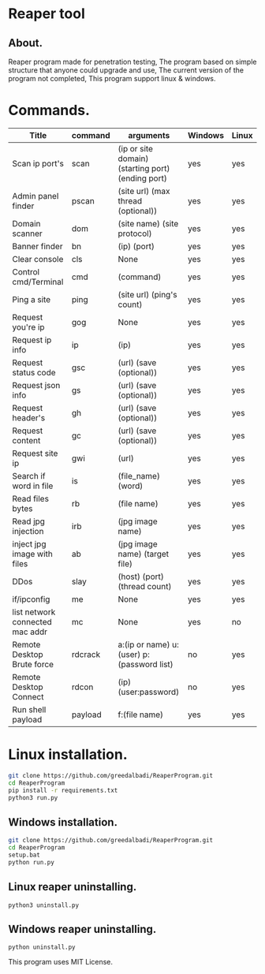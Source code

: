 # Reaper tool



##   About.

Reaper program made for penetration testing, The program based on simple structure that anyone could upgrade and use, The current version of the program not completed, This program support linux & windows.









# Commands.

| Title                           | command | arguments                                         | Windows | Linux |
| ------------------------------- | ------- | ------------------------------------------------- | ------- | ----- |
| Scan ip port's                  | scan    | (ip or site domain) (starting port) (ending port) | yes     | yes   |
| Admin panel finder              | pscan   | (site url) (max thread (optional))                | yes     | yes   |
| Domain scanner                  | dom     | (site name) (site protocol)                       | yes     | yes   |
| Banner finder                   | bn      | (ip) (port)                                       | yes     | yes   |
| Clear console                   | cls     | None                                              | yes     | yes   |
| Control cmd/Terminal            | cmd     | (command)                                         | yes     | yes   |
| Ping a site                     | ping    | (site url) (ping's count)                         | yes     | yes   |
| Request you're ip               | gog     | None                                              | yes     | yes   |
| Request ip info                 | ip      | (ip)                                              | yes     | yes   |
| Request status code             | gsc     | (url) (save (optional))                           | yes     | yes   |
| Request json info               | gs      | (url) (save (optional))                           | yes     | yes   |
| Request header's                | gh      | (url) (save (optional))                           | yes     | yes   |
| Request content                 | gc      | (url) (save (optional))                           | yes     | yes   |
| Request site ip                 | gwi     | (url)                                             | yes     | yes   |
| Search if word in file          | is      | (file_name) (word)                                | yes     | yes   |
| Read files bytes                | rb      | (file name)                                       | yes     | yes   |
| Read jpg injection              | irb     | (jpg image name)                                  | yes     | yes   |
| inject jpg image with files     | ab      | (jpg image name) (target file)                    | yes     | yes   |
| DDos                            | slay    | (host) (port) (thread count)                      | yes     | yes   |
| if/ipconfig                     | me      | None                                              | yes     | yes   |
| list network connected mac addr | mc      | None                                              | yes     | no    |
| Remote Desktop Brute force      | rdcrack | a:(ip or name) u:(user) p:(password list)         | no      | yes   |
| Remote Desktop Connect          | rdcon   | (ip) (user:password)                              | no      | yes   |
| Run shell payload               | payload | f:(file name)                                     | yes     | yes   |



# Linux installation.

```bash
git clone https://github.com/greedalbadi/ReaperProgram.git
cd ReaperProgram
pip install -r requirements.txt
python3 run.py
```





## Windows installation.

```bash
git clone https://github.com/greedalbadi/ReaperProgram.git
cd ReaperProgram
setup.bat
python run.py
```



## Linux reaper uninstalling.

```
python3 uninstall.py
```



## Windows reaper uninstalling.

```
python uninstall.py
```

This program uses MIT License.
